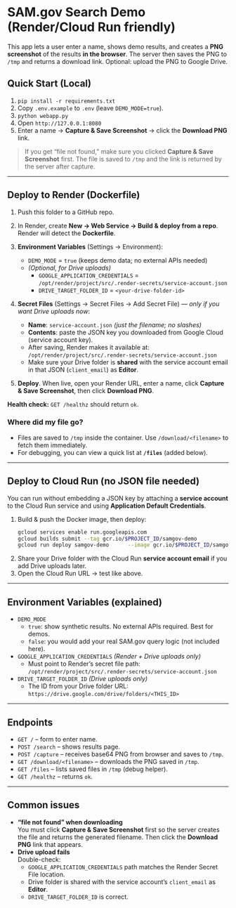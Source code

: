 # SAM.gov Search Demo (Render/Cloud Run friendly)

This app lets a user enter a name, shows demo results, and creates a **PNG screenshot** of the results **in the browser**. The server then saves the PNG to `/tmp` and returns a download link. Optional: upload the PNG to Google Drive.

## Quick Start (Local)
1. `pip install -r requirements.txt`
2. Copy `.env.example` to `.env` (leave `DEMO_MODE=true`).
3. `python webapp.py`
4. Open `http://127.0.0.1:8080`
5. Enter a name → **Capture & Save Screenshot** → click the **Download PNG** link.

> If you get “file not found,” make sure you clicked **Capture & Save Screenshot** first. The file is saved to `/tmp` and the link is returned by the server after capture.

---

## Deploy to Render (Dockerfile)
1. Push this folder to a GitHub repo.
2. In Render, create **New → Web Service → Build & deploy from a repo**. Render will detect the **Dockerfile**.
3. **Environment Variables** (Settings → Environment):
   - `DEMO_MODE` = `true` (keeps demo data; no external APIs needed)
   - *(Optional, for Drive uploads)*
     - `GOOGLE_APPLICATION_CREDENTIALS` = `/opt/render/project/src/.render-secrets/service-account.json`
     - `DRIVE_TARGET_FOLDER_ID` = `<your-drive-folder-id>`

4. **Secret Files** (Settings → Secret Files → Add Secret File) — *only if you want Drive uploads now*:
   - **Name**: `service-account.json`  *(just the filename; no slashes)*
   - **Contents**: paste the JSON key you downloaded from Google Cloud (service account key).
   - After saving, Render makes it available at:
     `/opt/render/project/src/.render-secrets/service-account.json`
   - Make sure your Drive folder is **shared** with the service account email in that JSON (`client_email`) as **Editor**.

5. **Deploy**. When live, open your Render URL, enter a name, click **Capture & Save Screenshot**, then click **Download PNG**.

**Health check:** `GET /healthz` should return `ok`.

### Where did my file go?
- Files are saved to `/tmp` inside the container. Use `/download/<filename>` to fetch them immediately.
- For debugging, you can view a quick list at **`/files`** (added below).

---

## Deploy to Cloud Run (no JSON file needed)
You can run without embedding a JSON key by attaching a **service account** to the Cloud Run service and using **Application Default Credentials**.

1. Build & push the Docker image, then deploy:
   ```bash
   gcloud services enable run.googleapis.com
   gcloud builds submit --tag gcr.io/$PROJECT_ID/samgov-demo
   gcloud run deploy samgov-demo      --image gcr.io/$PROJECT_ID/samgov-demo      --allow-unauthenticated      --set-env-vars DEMO_MODE=true      --port=8080
   ```
2. Share your Drive folder with the Cloud Run **service account email** if you add Drive uploads later.
3. Open the Cloud Run URL → test like above.

---

## Environment Variables (explained)
- `DEMO_MODE`  
  - `true`: show synthetic results. No external APIs required. Best for demos.
  - `false`: you would add your real SAM.gov query logic (not included here).
- `GOOGLE_APPLICATION_CREDENTIALS` *(Render + Drive uploads only)*  
  - Must point to Render’s secret file path:
    `/opt/render/project/src/.render-secrets/service-account.json`
- `DRIVE_TARGET_FOLDER_ID` *(Drive uploads only)*  
  - The ID from your Drive folder URL: `https://drive.google.com/drive/folders/<THIS_ID>`

---

## Endpoints
- `GET /` – form to enter name.
- `POST /search` – shows results page.
- `POST /capture` – receives base64 PNG from browser and saves to `/tmp`.
- `GET /download/<filename>` – downloads the PNG saved in `/tmp`.
- `GET /files` – lists saved files in `/tmp` (debug helper).
- `GET /healthz` – returns `ok`.

---

## Common issues
- **“file not found” when downloading**  
  You must click **Capture & Save Screenshot** first so the server creates the file and returns the generated filename. Then click the **Download PNG** link that appears.
- **Drive upload fails**  
  Double-check:
  - `GOOGLE_APPLICATION_CREDENTIALS` path matches the Render Secret File location.
  - Drive folder is shared with the service account’s `client_email` as **Editor**.
  - `DRIVE_TARGET_FOLDER_ID` is correct.
